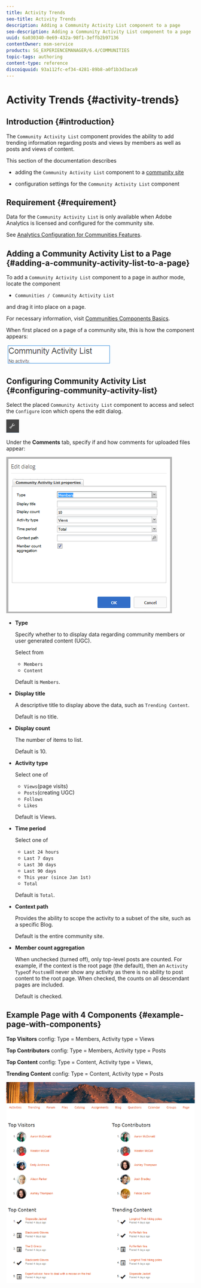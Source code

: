 ```yaml
---
title: Activity Trends
seo-title: Activity Trends
description: Adding a Community Activity List component to a page
seo-description: Adding a Community Activity List component to a page
uuid: 6a030340-0e69-432a-98f1-3effb2b97136
contentOwner: msm-service
products: SG_EXPERIENCEMANAGER/6.4/COMMUNITIES
topic-tags: authoring
content-type: reference
discoiquuid: 93a112fc-ef34-4281-89b8-a0f1b3d3aca9
---
```


# Activity Trends {#activity-trends}

## Introduction {#introduction}

The `Community Activity List` component provides the ability to add trending information regarding posts and views by members as well as posts and views of content.

This section of the documentation describes

* adding the `Community Activity List` component to a [community site](overview.md#community-sites)

* configuration settings for the `Community Activity List` component

## Requirement {#requirement}

Data for the `Community Activity List` is only available when Adobe Analytics is licensed and configured for the community site.

See [Analytics Configuration for Communities Features](analytics.md).

## Adding a Community Activity List to a Page {#adding-a-community-activity-list-to-a-page}

To add a `Community Activity List` component to a page in author mode, locate the component

* `Communities / Community Activity List`

and drag it into place on a page.

For necessary information, visit [Communities Components Basics](basics.md).

When first placed on a page of a community site, this is how the component appears:

![chlimage_1-227](assets/chlimage_1-227.png)

## Configuring Community Activity List  {#configuring-community-activity-list}

Select the placed `Community Activity List` component to access and select the `Configure` icon which opens the edit dialog.

![chlimage_1-228](assets/chlimage_1-228.png)

Under the **Comments** tab, specify if and how comments for uploaded files appear:

![chlimage_1-229](assets/chlimage_1-229.png)

* **Type**

  Specify whether to to display data regarding community members or user generated content (UGC).

  Select from
  * `Members`
  * `Content`

  Default is `Members`.

* **Display title**

  A descriptive title to display above the data, such as `Trending Content`.  

  Default is no title.

* **Display count**

  The number of items to list.

  Default is 10.

* **Activity type**

  Select one of
  * `Views`(page visits)
  * `Posts`(creating UGC)
  * `Follows`
  * `Likes`

  Default is Views.

* **Time period**

  Select one of
  * `Last 24 hours`
  * `Last 7 days`
  * `Last 30 days`
  * `Last 90 days`
  * `This year (since Jan 1st)`
  * `Total`

  Default is `Total`.

* **Context path**

  Provides the ability to scope the activity to a subset of the site, such as a specific Blog.

  Default is the entire community site.

* **Member count aggregation**

  When unchecked (turned off), only top-level posts are counted. For example, if the context is the root page (the default), then an `Activity Type`of `Posts`will never show any activity as there is no ability to post content to the root page. When checked, the counts on all descendant pages are included.

  Default is checked.

## Example Page with 4 Components {#example-page-with-components}

**Top Visitors** config: Type = Members, Activity type = Views

**Top Contributors** config: Type = Members, Activity type = Posts

**Top Content** config: Type = Content, Activity type = Views,

**Trending Content** config: Type = Content, Activity type = Posts

![chlimage_1-230](assets/chlimage_1-230.png)
